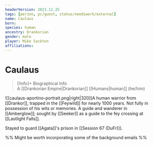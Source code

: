 ```yaml
---
headerVersion: 2023.11.25
tags: [person, pc/guest, status/needswork/external]
name: Caulaus
born:
species: human
ancestry: Drankorian
gender: male
player: Mike Sackton
affiliations:
---
```

# Caulaus
>[!info]+ Biographical Info  
> A [[Drankorian Empire|Drankorian]] [[Humans|human]] (he/him)

![[caulaus-aportino-portrait.png|right|320]]A human warrior from [[Drankor]], trapped in the [[Feywild]] for nearly 1000 years. Not fully in possession of his wits or memories. A guide and wanderer in [[Amberglow]]; sought by [[Seeker]] as a guide to the fey crossing at [[Lastlight Falls]]. 

Stayed to guard [[Agata]]'s prison in [[Session 67 (DuFr)]].

%% Might be worth incorporating some of the background emails %%